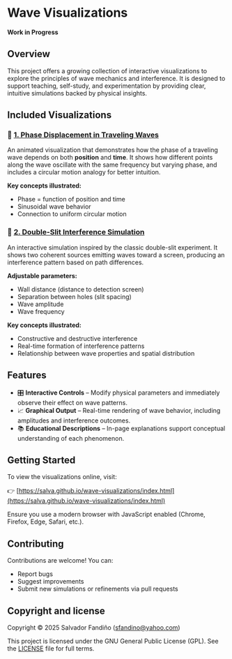 # Wave Visualizations

**Work in Progress**

## Overview

This project offers a growing collection of interactive visualizations to explore the principles of wave mechanics and interference. It is designed to support teaching, self-study, and experimentation by providing clear, intuitive simulations backed by physical insights.

## Included Visualizations

### 🌊 [1. Phase Displacement in Traveling Waves](phase-displacement.html)

An animated visualization that demonstrates how the phase of a traveling wave depends on both **position** and **time**. It shows how different points along the wave oscillate with the same frequency but varying phase, and includes a circular motion analogy for better intuition.

**Key concepts illustrated:**
- Phase = function of position and time
- Sinusoidal wave behavior
- Connection to uniform circular motion

### 🌈 [2. Double-Slit Interference Simulation](interference.html)

An interactive simulation inspired by the classic double-slit experiment. It shows two coherent sources emitting waves toward a screen, producing an interference pattern based on path differences.

**Adjustable parameters:**
- Wall distance (distance to detection screen)
- Separation between holes (slit spacing)
- Wave amplitude
- Wave frequency

**Key concepts illustrated:**
- Constructive and destructive interference
- Real-time formation of interference patterns
- Relationship between wave properties and spatial distribution

## Features

- 🎛️ **Interactive Controls** – Modify physical parameters and immediately observe their effect on wave patterns.
- 📈 **Graphical Output** – Real-time rendering of wave behavior, including amplitudes and interference outcomes.
- 📚 **Educational Descriptions** – In-page explanations support conceptual understanding of each phenomenon.

## Getting Started

To view the visualizations online, visit:

👉 [https://salva.github.io/wave-visualizations/index.html](https://salva.github.io/wave-visualizations/index.html)

Ensure you use a modern browser with JavaScript enabled (Chrome, Firefox, Edge, Safari, etc.).

## Contributing

Contributions are welcome! You can:
- Report bugs
- Suggest improvements
- Submit new simulations or refinements via pull requests

## Copyright and license

Copyright © 2025 Salvador Fandiño (sfandino@yahoo.com)

This project is licensed under the GNU General Public License (GPL). See the [LICENSE](LICENSE) file for full terms.

